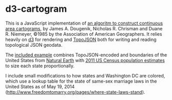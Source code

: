 # d3-cartogram

This is a JavaScript implementation of [an algoritm to construct continuous area cartograms](http://chrisman.scg.ulaval.ca/G360/dougenik.pdf), by James A. Dougenik, Nicholas R. Chrisman and Duane R. Niemeyer, ©1985 by the Association of American Geographers. It relies heavily on [d3](http://github.com/mbostock/d3) for rendering and [TopoJSON](http://github.com/mbostock/topojson) both for writing and reading topological JSON geodata.

The [included example](http://alexpreynolds.github.io/d3-cartogram/?segmentized#popest/2011) combines TopoJSON-encoded and boundaries of the United States from [Natural Earth](http://www.naturalearthdata.com/downloads/110m-cultural-vectors/) with [2011 US Census population estimates](http://www.census.gov/popest/data/state/totals/2011/) to size each state proportionally.

I include small modifications to how states and Washington DC are colored, which use a lookup table for the state of same-sex marriage laws in the United States as of May 19, 2014 (http://www.freedomtomarry.org/pages/where-state-laws-stand).

